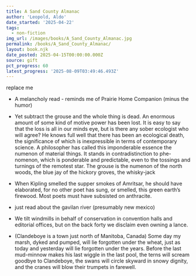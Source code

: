 ```yaml
---
title: A Sand County Almanac
author: 'Leopold, Aldo'
date_started: '2025-04-22'
tags:
  - non-fiction
img_url: /images/books/A_Sand_County_Almanac.jpg
permalink: /books/A_Sand_County_Almanac/
layout: book.njk
date_posted: 2025-04-15T00:00:00.000Z
source: gift
pct_progress: 60
latest_progress: '2025-08-09T03:49:46.493Z'
---
```

replace me

* <span meta="41@2025-07-13T21:11:33.644Z"></span> A melancholy read - reminds me of Prairie Home Companion (minus the humor)


* <span meta="49.5@2025-08-01T19:33:28.570Z"></span> Yet subtract the grouse and the whole thing is dead.
An enormous amount of some kind of motive power has been lost.
It is easy to say that the loss is all in our minds eye, but is there any sober ecologist who will agree?
He knows full well that there has been an ecological death, the significance of which is inexpressible in terms of contemporary science. A philosopher has called this imponderable essence the numenon of material things. It stands in contradistinction to phe-nomenon, which is ponderable and predictable, even to the tossings and turnings of the remotest star.
The grouse is the numenon of the north woods, the blue jay of the hickory groves, the whisky-jack

* <span meta="53.6@2025-08-01T20:24:37.851Z"></span> When Kipling smelled the supper smokes of Amritsar, he should have elaborated, for no other poet has sung, or smelled, this green earth’s firewood. Most poets must have subsisted on anthracite.

* <span meta="54.6@2025-08-03T21:35:38.241Z"></span> just read about the gavilan river (presumably new mexico)

* <span meta="56.9@2025-08-08T01:41:50.131Z"></span> We tilt windmills in behalf of conservation in convention halls and editorial offices, but on the back forty we disclaim even owning a lance.

* <span meta="60@2025-08-09T03:49:46.493Z"></span> (Clandeboye is a town just north of Manitoba, Canada) Some day my marsh, dyked and pumped, will lie forgotten under the wheat, just as today and yesterday will lie forgotten under the years. Before the last mud-minnow makes his last wiggle in the last pool, the terns will scream goodbye to Clandeboye, the swans will circle skyward in snowy dignity, and the cranes will blow their trumpets in farewell.
